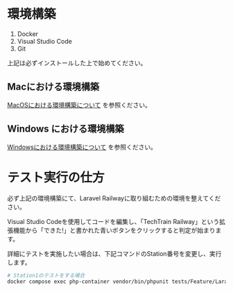 # 環境構築

1. Docker
2. Visual Studio Code
3. Git

上記は必ずインストールした上で始めてください。

## Macにおける環境構築

[MacOSにおける環境構築について](./docs/README-mac.md) を参照ください。

## Windows における環境構築

[Windowsにおける環境構築について](./docs/README-windows.md) を参照ください。

# テスト実行の仕方

必ず上記の環境構築にて、Laravel Railwayに取り組むための環境を整えてください。

Visual Studio Codeを使用してコードを編集し、「TechTrain Railway」という拡張機能から「できた!」と書かれた青いボタンをクリックすると判定が始まります。

詳細にテストを実施したい場合は、下記コマンドのStation番号を変更し、実行します。
```bash
# Station1のテストをする場合
docker compose exec php-container vendor/bin/phpunit tests/Feature/LaravelStations/Station1
```